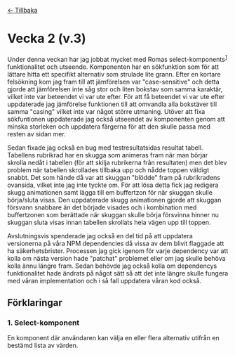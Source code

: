 [← Tillbaka](../README.md)

# Vecka 2 (v.3)

Under denna veckan har jag jobbat mycket med Romas select-komponents<sup>[1](#1-select-komponent)</sup> funktionalitet och utseende. Komponenten har en sökfunktion som för att lättare hitta ett specifikt alternativ som strulade lite grann. Efter en kortare felsökning kom jag fram till att jämförelsen var "case-sensitive" och detta gjorde att jämförelsen inte såg stor och liten bokstav som samma karaktär, vilket inte var beteendet vi var ute efter. För att få beteendet vi var ute efter uppdaterade jag jämförelse funktionen till att omvandla alla bokstäver till samma "casing" vilket inte var något större utmaning. Utöver att fixa sökfuntionen uppdaterade jag också utseendet av komponenten genom att minska storleken och uppdatera färgerna för att den skulle passa med resten av sidan mer.

Sedan fixade jag också en bug med testresultatsidas resultat tabell. Tabellens rubrikrad har en skugga som animeras fram när man börjar skrolla nedåt i tabellen (för att skilja rubrikerna från resultaten) men det blev problem när tabellen skrollades tillbaka upp och nådde toppen väldigt snabbt. Det som hände då var att skuggan "blödde" fram på rubrikradens ovansida, vilket inte jag inte tyckte om. För att lösa detta fick jag redigera skugg animationen samt lägga till em buffertzon för när skuggan skulle börja/sluta visas. Den uppdaterade skugg animationen gjorde att skuggan försvann snabbare än det började visades och i kombination med buffertzonen som berättade när skuggan skulle börja försvinna hinner nu skuggan sluta visas innan tabellen skrollats hela vägen upp till toppen.

Avslutningsvis spenderade jag också en del tid på att uppdatera versionerna på våra NPM dependencies då vissa av dem blivit flaggade att ha säkerhetsbrister. Processen jag gick igenom för varje dependency var att kolla om nästa version hade "patchat" problemet eller om jag skulle behöva kolla ännu längre fram. Sedan behövde jag också kolla om dependencys funktionalitet hade ändrats på något sätt så att det inte längre skulle fungera med våran implementation och i så fall uppdatera våran kod också.

## Förklaringar

### 1. Select-komponent

En komponent där användaren kan välja en eller flera alternativ utifrån en bestämd lista av värden.

